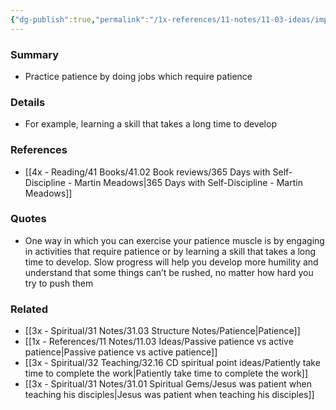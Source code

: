```yaml
---
{"dg-publish":true,"permalink":"/1x-references/11-notes/11-03-ideas/improve-patience-by-doing-things-that-take-long-to-accomplish/","title":"Improve patience by doing things that take long to accomplish","created":"2024-02-18T16:09:19.836+03:00","updated":"2024-02-18T16:09:19.836+03:00"}
---
```



### Summary
- Practice patience by doing jobs which require patience

### Details
- For example, learning a skill that takes a long time to develop

### References
- [[4x - Reading/41 Books/41.02 Book reviews/365 Days with Self-Discipline - Martin Meadows\|365 Days with Self-Discipline - Martin Meadows]]

### Quotes
- One way in which you can exercise your patience muscle is by engaging in activities that require patience or by learning a skill that takes a long time to develop. Slow progress will help you develop more humility and understand that some things can’t be rushed, no matter how hard you try to push them

### Related
- [[3x - Spiritual/31 Notes/31.03 Structure Notes/Patience\|Patience]]
- [[1x - References/11 Notes/11.03 Ideas/Passive patience vs active patience\|Passive patience vs active patience]]
- [[3x - Spiritual/32 Teaching/32.16 CD spiritual point ideas/Patiently take time to complete the work\|Patiently take time to complete the work]]
- [[3x - Spiritual/31 Notes/31.01 Spiritual Gems/Jesus was patient when teaching his disciples\|Jesus was patient when teaching his disciples]]